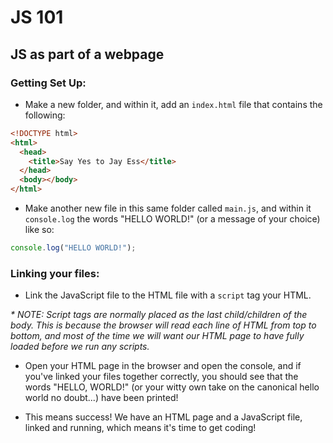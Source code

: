 # JS 101

## JS as part of a webpage

### Getting Set Up:

- Make a new folder, and within it, add an `index.html` file that contains the following:

```html
<!DOCTYPE html>
<html>
  <head>
    <title>Say Yes to Jay Ess</title>
  </head>
  <body></body>
</html>
```

- Make another new file in this same folder called `main.js`, and within it `console.log` the words "HELLO WORLD!" (or a message of your choice) like so:

```js
console.log("HELLO WORLD!");
```

### Linking your files:

- Link the JavaScript file to the HTML file with a `script` tag your HTML.

_\* NOTE: Script tags are normally placed as the last child/children of the body. This is because the browser will read each line of HTML from top to bottom, and most of the time we will want our HTML page to have fully loaded before we run any scripts._

- Open your HTML page in the browser and open the console, and if you've linked your files together correctly, you should see that the words "HELLO, WORLD!" (or your witty own take on the canonical hello world no doubt...) have been printed!

- This means success! We have an HTML page and a JavaScript file, linked and running, which means it's time to get coding!
